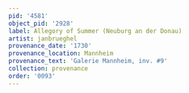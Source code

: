```yaml
---
pid: '4581'
object_pid: '2928'
label: Allegory of Summer (Neuburg an der Donau)
artist: janbrueghel
provenance_date: '1730'
provenance_location: Mannheim
provenance_text: 'Galerie Mannheim, inv. #9'
collection: provenance
order: '0093'
---
```

